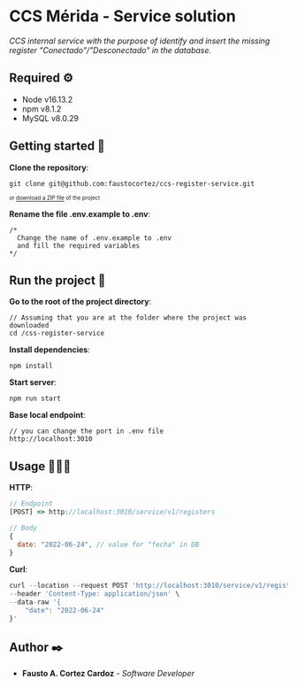 # CCS Mérida - Service solution
_CCS internal service with the purpose of identify and insert the missing register "Conectado"/"Desconectado" in the database._

## Required ⚙️

* Node v16.13.2
* npm v8.1.2
* MySQL v8.0.29

## Getting started 🔧

__Clone the repository__:
```
git clone git@github.com:faustocortez/ccs-register-service.git
```
<sub><sup>or [download a ZIP file](https://github.com/faustocortez/ccs-register-service/archive/refs/heads/develop.zip) of the project</sup></sub>


__Rename the file .env.example to .env__:
```
/* 
  Change the name of .env.example to .env
  and fill the required variables
*/
```

## Run the project 🚀

__Go to the root of the project directory__:
```
// Assuming that you are at the folder where the project was downloaded
cd /css-register-service
```

__Install dependencies__:
```
npm install
```

__Start server__:
```
npm run start
```

__Base local endpoint__:
```
// you can change the port in .env file
http://localhost:3010
```

## Usage 👨🏻‍💻

__HTTP__:
```js
// Endpoint
[POST] => http://localhost:3010/service/v1/registers

// Body
{
  date: "2022-06-24", // value for "fecha" in DB
}
```
__Curl__:
```js
curl --location --request POST 'http://localhost:3010/service/v1/registers' \
--header 'Content-Type: application/json' \
--data-raw '{
    "date": "2022-06-24"
}'
```



## Author ✒️

* **Fausto A. Cortez Cardoz** - *Software Developer*